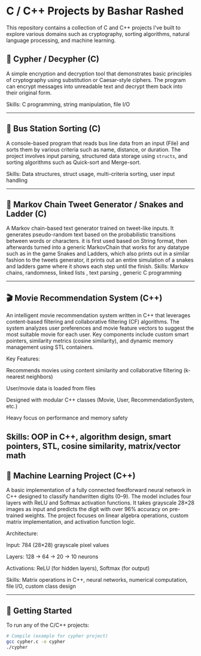 # C / C++ Projects by Bashar Rashed

This repository contains a collection of C and C++ projects I've built to explore various domains such as cryptography, sorting algorithms, natural language processing, and machine learning.

## 🔐 Cypher / Decypher (C)
A simple encryption and decryption tool that demonstrates basic principles of cryptography using substitution or Caesar-style ciphers. 
The program can encrypt messages into unreadable text and decrypt them back into their original form.

Skills: C programming, string manipulation, file I/O

---

## 🚌 Bus Station Sorting (C)
A console-based program that reads bus line data from an input (File) and sorts them by various criteria such as name, distance, or duration. 
The project involves input parsing, structured data storage using `structs`, and sorting algorithms such as Quick-sort and Merge-sort.

Skills: Data structures, struct usage, multi-criteria sorting, user input handling

---

## 🧠 Markov Chain Tweet Generator / Snakes and Ladder (C)
A Markov chain-based text generator trained on tweet-like inputs. It generates pseudo-random text based on the probabilistic transitions between words or characters.
it is first used based on String format, then afterwards turned into a generic MarkovChain that works for any datatype such as in the game Snakes and Ladders, 
which also prints out in a similar fashion to the tweets generator, it prints out an entire simulation of a snakes and ladders game where it shows each step until the finish.
Skills: Markov chains, randomness, linked lists , text parsing , generic C programming

---

## 🎬 Movie Recommendation System (C++)
An intelligent movie recommendation system written in C++ that leverages content-based filtering and collaborative filtering (CF) algorithms. The system analyzes user preferences and movie feature vectors to suggest the most suitable movie for each user. Key components include custom smart pointers, similarity metrics (cosine similarity), and dynamic memory management using STL containers.

Key Features:

Recommends movies using content similarity and collaborative filtering (k-nearest neighbors)

User/movie data is loaded from files

Designed with modular C++ classes (Movie, User, RecommendationSystem, etc.)

Heavy focus on performance and memory safety

Skills: OOP in C++, algorithm design, smart pointers, STL, cosine similarity, matrix/vector math
---

## 🤖 Machine Learning Project (C++)
A basic implementation of a fully connected feedforward neural network in C++ designed to classify handwritten digits (0–9). The model includes four layers with ReLU and Softmax activation functions. It takes grayscale 28×28 images as input and predicts the digit with over 96% accuracy on pre-trained weights. The project focuses on linear algebra operations, custom matrix implementation, and activation function logic.

Architecture:

Input: 784 (28×28) grayscale pixel values

Layers: 128 → 64 → 20 → 10 neurons

Activations: ReLU (for hidden layers), Softmax (for output)

Skills: Matrix operations in C++, neural networks, numerical computation, file I/O, custom class design

---

## 🚀 Getting Started
To run any of the C/C++ projects:
```bash
# Compile (example for cypher project)
gcc cypher.c -o cypher
./cypher
